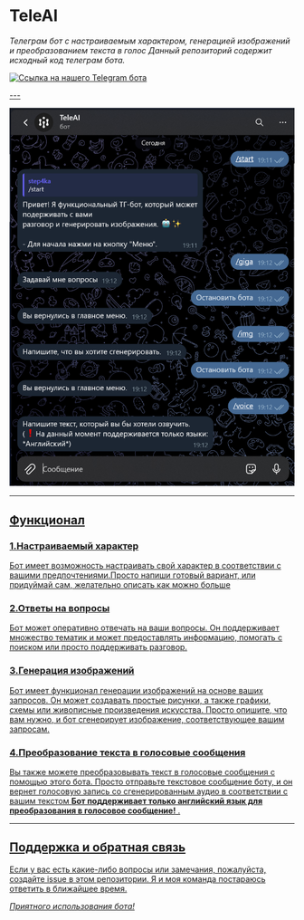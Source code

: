 # TeleAI

*Телеграм бот с настраиваемым характером, генерацией изображений и преобразованием текста в голос*
*Данный репозиторий содержит исходный код телеграм бота.*


<a href='https://t.me/HSETeleBot' target='_blank'><img height='1000' style='border:0px;height:100px;' src='https://avatars.mds.yandex.net/get-altay/11400795/2a0000018c7eb33f2c3c98c0e90e67051ef4/XXXL' border='0' alt='Ссылка на нашего Telegram бота' />
<div id="top"></div>
---

![\[\](HSEprewiew.png)](HSEprewiew.png)

---

## Функционал
### 1.Настраиваемый характер
  Бот имеет возможность настраивать свой характер в соответствии с вашими предпочтениями.Просто напиши готовый вариант, или придуймай сам, желательно описать как можно больше
### 2.Ответы на вопросы
  Бот может оперативно отвечать на ваши вопросы. Он поддерживает множество тематик и может предоставлять информацию, помогать с поиском или просто поддерживать разговор.
### 3.Генерация изображений
  Бот имеет функционал генерации изображений на основе ваших запросов. Он может создавать простые рисунки, а также графики, схемы или живописные произведения искусства. Просто опишите, что вам нужно, и бот сгенерирует изображение, соответствующее вашим запросам.
### 4.Преобразование текста в голосовые сообщения
  Вы также можете преобразовывать текст в голосовые сообщения с помощью этого бота. Просто отправьте текстовое сообщение боту, и он вернет голосовую запись со сгенерированным аудио в соответствии с вашим текстом **Бот поддерживает только английский язык для преобразования в голосовое сообщение!** .

---

## Поддержка и обратная связь
  Если у вас есть какие-либо вопросы или замечания, пожалуйста, создайте issue в этом репозитории. Я и моя команда постараюсь ответить в ближайшее время.

*Приятного использования бота!*
